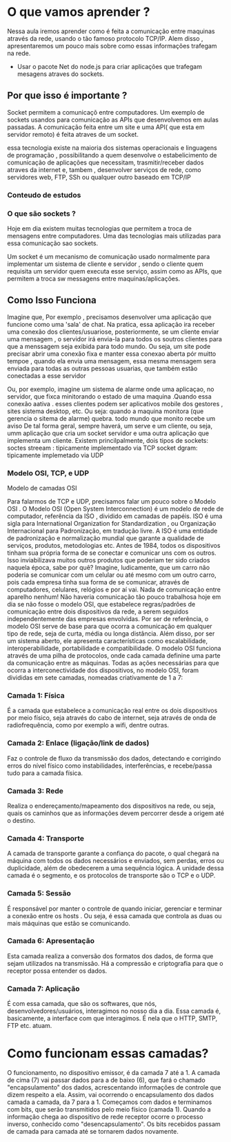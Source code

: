 # O  que vamos aprender ?
Nessa aula iremos aprender como é feita a comunicação entre maquinas através da rede, usando o tão famoso protocolo TCP/IP. Alem disso , apresentaremos um pouco mais sobre como essas informações trafegam na rede.
- Usar o pacote Net do node.js para criar aplicações que trafegam mesagens atraves do sockets.

## Por que isso é importante ?
Socket permitem a comunicaçõ entre computadores. Um exemplo de sockets usandos para comunicação as APIs que desenvolvemos em aulas passadas. A comunicação feita entre um site e uma API( que esta em servidor remoto) é feita atraves de um socket.

essa tecnologia existe na maioria dos sistemas operacionais e linguagens de programação , possibilitando a quem desenvolve o estabelicimento de comunicação de aplicações que necessitam, trasmitir/receber dados atraves da internet e, tambem , desenvolver serviços de rede, como servidores web, FTP, SSh ou qualquer outro baseado em TCP/IP

### Conteudo de estudos
### O que são sockets ?

Hoje em dia existem muitas tecnologias que permitem a troca de mensagens entre computadores. Uma das tecnologias mais utilizadas para essa comunicação sao sockets.

Um socket é um mecanismo de comunicação  usado normalmente para implementar um sistema de cliente e servidor , sendo o cliente quem requisita um servidor quem executa esse serviço, assim como as APIs, que permitem a troca sw messagens entre maquinas/aplicações.

## Como Isso Funciona
Imagine  que, Por exemplo , precisamos desenvolver uma aplicação que funcione como uma 'sala' de chat. Na pratica, essa aplicação ira receber uma conexão dos clientes/usuariose, posteriormente, se um cliente enviar uma mensagem , o servidor irá envia-la para todos os soutros clientes para que a menssagem seja exibida para todo mundo. Ou seja, um site pode precisar abrir uma conexão fixa e manter essa conexao aberta pór muitto tempoe , quando ela envia uma mensagem, essa mesma mensagem sera enviada para todas as outras pessoas usuarias, que também estão conectadas a esse servidor

Ou, por exemplo, imagine um sistema de alarme onde uma aplicaçao, no servidor, que fixca minitorando o estado de uma maquina .Quando essa conexão aativa . esses clientes podem ser aplicativos mobile  dos gestores , sites sistema desktop, etc. Ou seja: quando a maquina monitora (que gerencia o sitema de alarme) quebra. todo mundo que monito recebe um aviso
De tal forma  geral, sempre haverá, um serve e um cliente, ou seja, umm aplicação que cria um socket servidor e uma outra aplicação que implementa um cliente. Existem princilpalmente, dois tipos de sockets:
soctes streeam : tipicamente implementado via TCP
socket dgram: tipicamente implemetado via UDP

### Modelo OSI, TCP, e UDP
Modelo de camadas OSI

Para falarmos de TCP e UDP, precisamos falar um pouco sobre o Modelo OSI . O Modelo OSI (Open System Interconnection) é um modelo de rede de computador, referência da ISO , dividido em camadas de papéis. ISO é uma sigla para International Organization for Standardization , ou Organização Internacional para Padronização, em tradução livre. A ISO é uma entidade de padronização e normalização mundial que garante a qualidade de serviços, produtos, metodologias etc.
Antes de 1984, todos os dispositivos tinham sua própria forma de se conectar e comunicar uns com os outros. Isso inviabilizava muitos outros produtos que poderiam ter sido criados naquela época, sabe por quê? Imagine, ludicamente, que um carro não poderia se comunicar com um celular ou até mesmo com um outro carro, pois cada empresa tinha sua forma de se comunicar, através de computadores, celulares, relógios e por aí vai. Nada de comunicação entre aparelho nenhum! Não haveria comunicação tão pouco trabalhosa hoje em dia se não fosse o modelo OSI, que estabelece regras/padrões de comunicação entre dois dispositivos da rede, a serem seguidos independentemente das empresas envolvidas.
Por ser de referência, o modelo OSI serve de base para que ocorra a comunicação em qualquer tipo de rede, seja de curta, média ou longa distância. Além disso, por ser um sistema aberto, ele apresenta características como escalabilidade, interoperabilidade, portabilidade e compatibilidade.
O modelo OSI funciona através de uma pilha de protocolos, onde cada camada definine uma parte da comunicação entre as máquinas. Todas as ações necessárias para que ocorra a interconectividade dos dispositivos, no modelo OSI, foram divididas em sete camadas, nomeadas criativamente de 1 a 7:

### Camada 1: Física
É a camada que estabelece a comunicação real entre os dois dispositivos por meio físico, seja através do cabo de internet, seja através de onda de radiofrequência, como por exemplo a wifi, dentre outras.

### Camada 2: Enlace (ligação/link de dados)
Faz o controle de fluxo da transmissão dos dados, detectando e corrigindo erros do nível físico como instabilidades, interferências, e recebe/passa tudo para a camada física.

### Camada 3: Rede
Realiza o endereçamento/mapeamento dos dispositivos na rede, ou seja, quais os caminhos que as informações devem percorrer desde a origem até o destino.

### Camada 4: Transporte
A camada de transporte garante a confiança do pacote, o qual chegará na máquina com todos os dados necessários e enviados, sem perdas, erros ou duplicidade, além de obedecerem a uma sequência lógica. A unidade dessa camada é o segmento, e os protocolos de transporte são o TCP e o UDP.

### Camada 5: Sessão
É responsável por manter o controle de quando iniciar, gerenciar e terminar a conexão entre os hosts . Ou seja, é essa camada que controla as duas ou mais máquinas que estão se comunicando.

### Camada 6: Apresentação
Esta camada realiza a conversão dos formatos dos dados, de forma que sejam utilizados na transmissão. Há a compressão e criptografia para que o receptor possa entender os dados.

### Camada 7: Aplicação
É com essa camada, que são os softwares, que nós, desenvolvedores/usuários, interagimos no nosso dia a dia. Essa camada é, basicamente, a interface com que interagimos. É nela que o HTTP, SMTP, FTP etc. atuam.

# Como funcionam essas camadas?
O funcionamento, no dispositivo emissor, é da camada 7 até a 1. A camada de cima (7) vai passar dados para a de baixo (6), que fará o chamado "encapsulamento" dos dados, acrescentando informações de controle que dizem respeito a ela.
Assim, vai ocorrendo o encapsulamento dos dados camada a camada, da 7 para a 1. Começamos com dados e terminamos com bits, que serão transmitidos pelo meio físico (camada 1).
Quando a informação chega ao dispositivo de rede receptor ocorre o processo inverso, conhecido como "desencapsulamento". Os bits recebidos passam de camada para camada até se tornarem dados novamente.